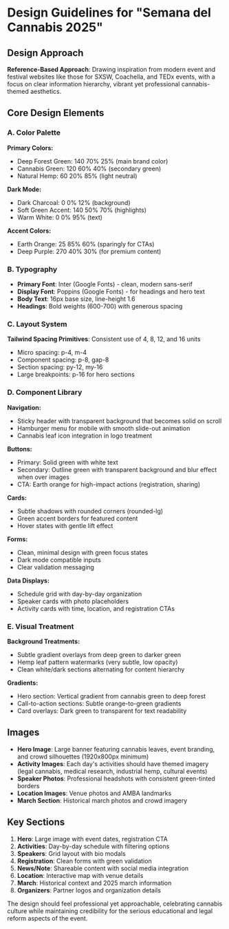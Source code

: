 # Design Guidelines for "Semana del Cannabis 2025"

## Design Approach
**Reference-Based Approach**: Drawing inspiration from modern event and festival websites like those for SXSW, Coachella, and TEDx events, with a focus on clear information hierarchy, vibrant yet professional cannabis-themed aesthetics.

## Core Design Elements

### A. Color Palette
**Primary Colors:**
- Deep Forest Green: 140 70% 25% (main brand color)
- Cannabis Green: 120 60% 40% (secondary green)
- Natural Hemp: 60 20% 85% (light neutral)

**Dark Mode:**
- Dark Charcoal: 0 0% 12% (background)
- Soft Green Accent: 140 50% 70% (highlights)
- Warm White: 0 0% 95% (text)

**Accent Colors:**
- Earth Orange: 25 85% 60% (sparingly for CTAs)
- Deep Purple: 270 40% 30% (for premium content)

### B. Typography
- **Primary Font**: Inter (Google Fonts) - clean, modern sans-serif
- **Display Font**: Poppins (Google Fonts) - for headings and hero text
- **Body Text**: 16px base size, line-height 1.6
- **Headings**: Bold weights (600-700) with generous spacing

### C. Layout System
**Tailwind Spacing Primitives**: Consistent use of 4, 8, 12, and 16 units
- Micro spacing: p-4, m-4
- Component spacing: p-8, gap-8
- Section spacing: py-12, my-16
- Large breakpoints: p-16 for hero sections

### D. Component Library

**Navigation:**
- Sticky header with transparent background that becomes solid on scroll
- Hamburger menu for mobile with smooth slide-out animation
- Cannabis leaf icon integration in logo treatment

**Buttons:**
- Primary: Solid green with white text
- Secondary: Outline green with transparent background and blur effect when over images
- CTA: Earth orange for high-impact actions (registration, sharing)

**Cards:**
- Subtle shadows with rounded corners (rounded-lg)
- Green accent borders for featured content
- Hover states with gentle lift effect

**Forms:**
- Clean, minimal design with green focus states
- Dark mode compatible inputs
- Clear validation messaging

**Data Displays:**
- Schedule grid with day-by-day organization
- Speaker cards with photo placeholders
- Activity cards with time, location, and registration CTAs

### E. Visual Treatment

**Background Treatments:**
- Subtle gradient overlays from deep green to darker green
- Hemp leaf pattern watermarks (very subtle, low opacity)
- Clean white/dark sections alternating for content hierarchy

**Gradients:**
- Hero section: Vertical gradient from cannabis green to deep forest
- Call-to-action sections: Subtle orange-to-green gradients
- Card overlays: Dark green to transparent for text readability

## Images
- **Hero Image**: Large banner featuring cannabis leaves, event branding, and crowd silhouettes (1920x800px minimum)
- **Activity Images**: Each day's activities should have themed imagery (legal cannabis, medical research, industrial hemp, cultural events)
- **Speaker Photos**: Professional headshots with consistent green-tinted borders
- **Location Images**: Venue photos and AMBA landmarks
- **March Section**: Historical march photos and crowd imagery

## Key Sections
1. **Hero**: Large image with event dates, registration CTA
2. **Activities**: Day-by-day schedule with filtering options
3. **Speakers**: Grid layout with bio modals
4. **Registration**: Clean forms with green validation
5. **News/Note**: Shareable content with social media integration
6. **Location**: Interactive map with venue details
7. **March**: Historical context and 2025 march information
8. **Organizers**: Partner logos and organization details

The design should feel professional yet approachable, celebrating cannabis culture while maintaining credibility for the serious educational and legal reform aspects of the event.